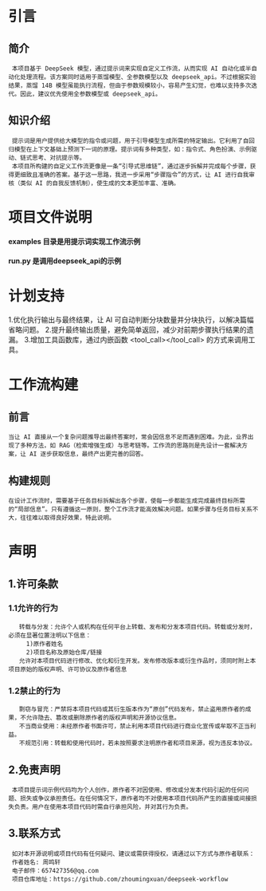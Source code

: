 # 引言
   ## 简介
     本项目基于 DeepSeek 模型，通过提示词来实现自定义工作流，从而实现 AI 自动化或半自动化处理流程。该方案同时适用于蒸馏模型、全参数模型以及 deepseek_api。不过根据实验结果，蒸馏 14B 模型虽能执行流程，但由于参数规模较小，容易产生幻觉，也难以支持多次迭代。因此，建议优先使用全参数模型或 deepseek_api。
   ## 知识介绍
     提示词是用户提供给大模型的指令或问题，用于引导模型生成所需的特定输出。它利用了自回归模型在上下文基础上预测下一词的原理。提示词有多种类型，如：指令式、角色扮演、示例驱动、链式思考、对抗提示等。
     本项目所构建的自定义工作流更像是一条“引导式思维链”，通过逐步拆解并完成每个步骤，获得更细致且准确的答案。基于这一思路，我进一步采用“步骤指令”的方式，让 AI 进行自我审核（类似 AI 的自我反馈机制），使生成的文本更加丰富、准确。
     
# 项目文件说明
  #### examples 目录是用提示词实现工作流示例
  #### run.py 是调用deepseek_api的示例

# 计划支持
   1.优化执行输出与最终结果，让 AI 可自动判断分块数量并分块执行，以解决篇幅省略问题。
   2.提升最终输出质量，避免简单返回，减少对前期步骤执行结果的遗漏。
   3.增加工具函数库，通过内嵌函数 <tool_call></tool_call> 的方式来调用工具。

# 工作流构建
   ## 前言
    当让 AI 直接从一个复杂问题推导出最终答案时，常会因信息不足而遇到困难。为此，业界出现了多种方法，如 RAG（检索增强生成）与思考链等。工作流的思路则是先设计一套解决方案，让 AI 逐步获取信息，最终产出更完善的回答。
   ## 构建规则
    在设计工作流时，需要基于任务目标拆解出各个步骤，使每一步都能生成完成最终目标所需的“局部信息”。只有遵循这一原则，整个工作流才能高效解决问题。如果步骤与任务目标关系不大，往往难以取得良好效果，特此说明。

# 声明
  ## 1.许可条款
   ### 1.1允许的行为
       转载与分发：允许个人或机构在任何平台上转载、发布和分发本项目代码。转载或分发时，必须在显著位置注明以下信息：
         1)原作者姓名
         2)项目名称及原始仓库/链接
       允许对本项目代码进行修改、优化和衍生开发。发布修改版本或衍生作品时，须同时附上本项目原始的版权声明、许可协议及原作者信息
   ### 1.2禁止的行为
       剽窃与冒充：严禁将本项目代码或其衍生版本作为“原创”代码发布，禁止盗用原作者的成果，不允许隐去、篡改或删除原作者的版权声明和开源协议信息。
       不当商业使用：未经原作者书面许可，禁止利用本项目代码进行商业化宣传或牟取不正当利益。
       不规范引用：转载和使用代码时，若未按照要求注明原作者和项目来源，视为违反本协议。
  ## 2.免责声明
     本项目提示词示例代码均为个人创作，原作者不对因使用、修改或分发本代码引起的任何问题、损失或争议承担责任。在任何情况下，原作者均不对使用本项目代码所产生的直接或间接损失负责。用户在使用本项目代码时需自行承担风险，并对其行为负责。
  ## 3.联系方式
     如对本开源说明或项目代码有任何疑问、建议或需获得授权，请通过以下方式与原作者联系：
     作者姓名: 周鸣轩
     电子邮件：657427356@qq.com
     项目仓库地址：https://github.com/zhoumingxuan/deepseek-workflow
    

